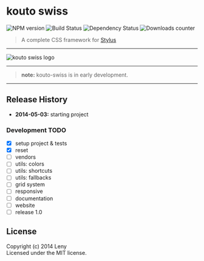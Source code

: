 # kouto swiss

![NPM version](http://img.shields.io/npm/v/kouto-swiss.svg) ![Build Status](http://img.shields.io/travis/leny/kouto-swiss.svg) ![Dependency Status](https://david-dm.org/leny/kouto-swiss.svg) ![Downloads counter](http://img.shields.io/npm/dm/kouto-swiss.svg)

> A complete CSS framework for [Stylus](http://learnboost.github.io/stylus/)

* * *

![kouto swiss logo](https://raw.githubusercontent.com/leny/kouto-swiss/master/logo.svg)

* * *

> **note:** kouto-swiss is in early development.

* * *

## Release History

- **2014-05-03:** starting project

### Development TODO

- [x] setup project & tests
- [x] reset
- [ ] vendors
- [ ] utils: colors
- [ ] utils: shortcuts
- [ ] utils: fallbacks
- [ ] grid system
- [ ] responsive
- [ ] documentation
- [ ] website
- [ ] release 1.0

## License
Copyright (c) 2014 Leny  
Licensed under the MIT license.

